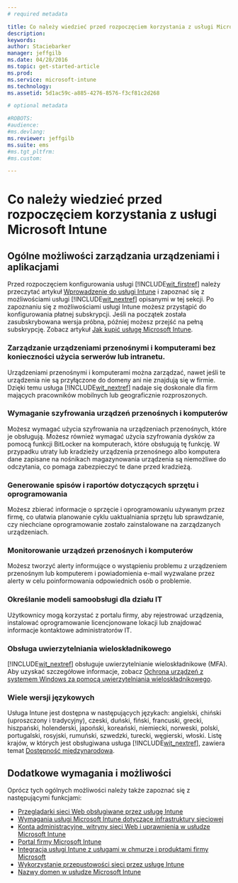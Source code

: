 ```yaml
---
# required metadata

title: Co należy wiedzieć przed rozpoczęciem korzystania z usługi Microsoft Intune | Microsoft Intune
description:
keywords:
author: Staciebarker
manager: jeffgilb
ms.date: 04/28/2016
ms.topic: get-started-article
ms.prod:
ms.service: microsoft-intune
ms.technology:
ms.assetid: 5d1ac59c-a885-4276-8576-f3cf81c2d268

# optional metadata

#ROBOTS:
#audience:
#ms.devlang:
ms.reviewer: jeffgilb
ms.suite: ems
#ms.tgt_pltfrm:
#ms.custom:

---
```


# Co należy wiedzieć przed rozpoczęciem korzystania z usługi Microsoft Intune
## Ogólne możliwości zarządzania urządzeniami i aplikacjami
Przed rozpoczęciem konfigurowania usługi [!INCLUDE[wit_firstref](../includes/wit_firstref_md.md)] należy przeczytać artykuł [Wprowadzenie do usługi Intune](/intune/understand-explore/introduction-to-microsoft-intune) i zapoznać się z możliwościami usługi [!INCLUDE[wit_nextref](../includes/wit_nextref_md.md)] opisanymi w tej sekcji. Po zapoznaniu się z możliwościami usługi Intune możesz przystąpić do konfigurowania płatnej subskrypcji. Jeśli na początek została zasubskrybowana wersja próbna, później możesz przejść na pełną subskrypcję. Zobacz artykuł [Jak kupić usługę Microsoft Intune](http://www.microsoft.com/en-us/server-cloud/products/microsoft-intune/Purchasing.aspx).

### Zarządzanie urządzeniami przenośnymi i komputerami bez konieczności użycia serwerów lub intranetu.
Urządzeniami przenośnymi i komputerami można zarządzać, nawet jeśli te urządzenia nie są przyłączone do domeny ani nie znajdują się w firmie. Dzięki temu usługa [!INCLUDE[wit_nextref](../includes/wit_nextref_md.md)] nadaje się doskonale dla firm mających pracowników mobilnych lub geograficznie rozproszonych.

### Wymaganie szyfrowania urządzeń przenośnych i komputerów
Możesz wymagać użycia szyfrowania na urządzeniach przenośnych, które je obsługują. Możesz również wymagać użycia szyfrowania dysków za pomocą funkcji BitLocker na komputerach, które obsługują tę funkcję. W przypadku utraty lub kradzieży urządzenia przenośnego albo komputera dane zapisane na nośnikach magazynowania urządzenia są niemożliwe do odczytania, co pomaga zabezpieczyć te dane przed kradzieżą.

### Generowanie spisów i raportów dotyczących sprzętu i oprogramowania
Możesz zbierać informacje o sprzęcie i oprogramowaniu używanym przez firmę, co ułatwia planowanie cyklu uaktualniania sprzętu lub sprawdzanie, czy niechciane oprogramowanie zostało zainstalowane na zarządzanych urządzeniach.

### Monitorowanie urządzeń przenośnych i komputerów
Możesz tworzyć alerty informujące o wystąpieniu problemu z urządzeniem przenośnym lub komputerem i powiadomienia e-mail wyzwalane przez alerty w celu poinformowania odpowiednich osób o problemie.

### Określanie modeli samoobsługi dla działu IT
Użytkownicy mogą korzystać z portalu firmy, aby rejestrować urządzenia, instalować oprogramowanie licencjonowane lokacji lub znajdować informacje kontaktowe administratorów IT.

### Obsługa uwierzytelniania wieloskładnikowego
[!INCLUDE[wit_nextref](../includes/wit_nextref_md.md)] obsługuje uwierzytelnianie wieloskładnikowe (MFA). Aby uzyskać szczegółowe informacje, zobacz [Ochrona urządzeń z systemem Windows za pomocą uwierzytelniania wieloskładnikowego](/intune/deploy-use/protect-windows-devices-with-multi-factor-authentication).

### Wiele wersji językowych
Usługa Intune jest dostępna w następujących językach: angielski, chiński (uproszczony i tradycyjny), czeski, duński, fiński, francuski, grecki, hiszpański, holenderski, japoński, koreański, niemiecki, norweski, polski, portugalski, rosyjski, rumuński, szwedzki, turecki, węgierski, włoski. Listę krajów, w których jest obsługiwana usługa [!INCLUDE[wit_nextref](../includes/wit_nextref_md.md)], zawiera temat [Dostępność międzynarodowa](https://products.office.com/en-us/business/international-availability).

## Dodatkowe wymagania i możliwości   
Oprócz tych ogólnych możliwości należy także zapoznać się z następującymi funkcjami:

- [Przeglądarki sieci Web obsługiwane przez usługę Intune](supported-web-browsers.md)</br>
- [Wymagania usługi Microsoft Intune dotyczące infrastruktury sieciowej](network-infrastructure-requirements-for-microsoft-intune.md)</br>
- [Konta administracyjne, witryny sieci Web i uprawnienia w usłudze Microsoft Intune](administrative-accounts-websites-perms.md)</br>
- [Portal firmy Microsoft Intune](microsoft-intune-company-portal.md)</br>
- [Integracja usługi Intune z usługami w chmurze i produktami firmy Microsoft](integration-with-cloud-services.md)</br>
- [Wykorzystanie przepustowości sieci przez usługę Intune](network-bandwidth-use.md)</br>
- [Nazwy domen w usłudze Microsoft Intune](domain-names-for-microsoft-intune.md)


<!--HONumber=May16_HO1-->


